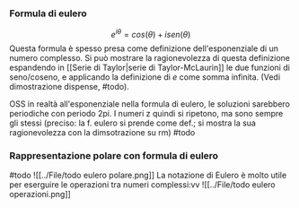 ### Formula di eulero
$$e^{i\theta} = cos(\theta)+isen(\theta)$$
Questa formula è spesso presa come definizione dell'esponenziale di un numero complesso.
Si può mostrare la ragionevolezza di questa definizione espandendo in [[Serie di Taylor|serie di Taylor-McLaurin]] le due funzioni di seno/coseno, e applicando la definizione di $e$ come somma infinita. (Vedi dimostrazione dispense, #todo).

OSS in realtà all'esponenziale nella formula di eulero, le soluzioni sarebbero periodiche con periodo 2pi. I numeri z quindi si ripetono, ma sono sempre gli stessi
(preciso: la f. eulero si prende come def.; si mostra la sua ragionevolezza con la dimsotrazione su rm) #todo

### Rappresentazione polare con formula di eulero
#todo
![[../File/todo eulero polare.png]]
La notazione di Eulero è molto utile per eserguire le operazioni tra numeri complessi:vv
![[../File/todo eulero operazioni.png]]
